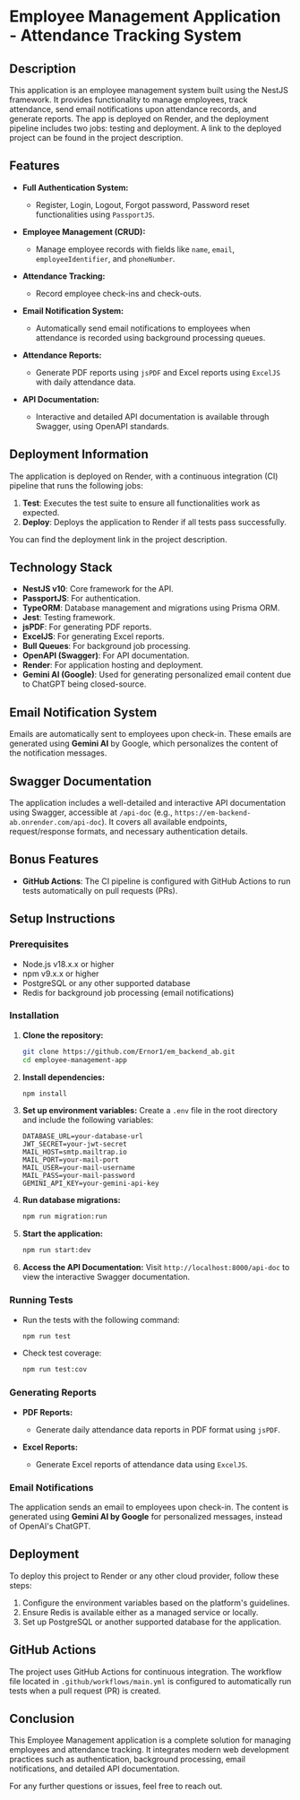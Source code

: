 
# Employee Management Application - Attendance Tracking System

## Description

This application is an employee management system built using the NestJS framework. It provides functionality to manage employees, track attendance, send email notifications upon attendance records, and generate reports. The app is deployed on Render, and the deployment pipeline includes two jobs: testing and deployment. A link to the deployed project can be found in the project description.

## Features

- **Full Authentication System:**
  - Register, Login, Logout, Forgot password, Password reset functionalities using `PassportJS`.
  
- **Employee Management (CRUD):**
  - Manage employee records with fields like `name`, `email`, `employeeIdentifier`, and `phoneNumber`.

- **Attendance Tracking:**
  - Record employee check-ins and check-outs.

- **Email Notification System:**
  - Automatically send email notifications to employees when attendance is recorded using background processing queues.

- **Attendance Reports:**
  - Generate PDF reports using `jsPDF` and Excel reports using `ExcelJS` with daily attendance data.

- **API Documentation:**
  - Interactive and detailed API documentation is available through Swagger, using OpenAPI standards.

## Deployment Information

The application is deployed on Render, with a continuous integration (CI) pipeline that runs the following jobs:

1. **Test**: Executes the test suite to ensure all functionalities work as expected.
2. **Deploy**: Deploys the application to Render if all tests pass successfully.

You can find the deployment link in the project description.

## Technology Stack

- **NestJS v10**: Core framework for the API.
- **PassportJS**: For authentication.
- **TypeORM**: Database management and migrations using Prisma ORM.
- **Jest**: Testing framework.
- **jsPDF**: For generating PDF reports.
- **ExcelJS**: For generating Excel reports.
- **Bull Queues**: For background job processing.
- **OpenAPI (Swagger)**: For API documentation.
- **Render**: For application hosting and deployment.
- **Gemini AI (Google)**: Used for generating personalized email content due to ChatGPT being closed-source.

## Email Notification System

Emails are automatically sent to employees upon check-in. These emails are generated using **Gemini AI** by Google, which personalizes the content of the notification messages.

## Swagger Documentation

The application includes a well-detailed and interactive API documentation using Swagger, accessible at `/api-doc` (e.g., `https://em-backend-ab.onrender.com/api-doc`). It covers all available endpoints, request/response formats, and necessary authentication details.

## Bonus Features

- **GitHub Actions**: The CI pipeline is configured with GitHub Actions to run tests automatically on pull requests (PRs).

## Setup Instructions

### Prerequisites

- Node.js v18.x.x or higher
- npm v9.x.x or higher
- PostgreSQL or any other supported database
- Redis for background job processing (email notifications)

### Installation

1. **Clone the repository:**
   ```bash
   git clone https://github.com/Ernor1/em_backend_ab.git
   cd employee-management-app
   ```

2. **Install dependencies:**
   ```bash
   npm install
   ```

3. **Set up environment variables:**
   Create a `.env` file in the root directory and include the following variables:
   ```
   DATABASE_URL=your-database-url
   JWT_SECRET=your-jwt-secret
   MAIL_HOST=smtp.mailtrap.io
   MAIL_PORT=your-mail-port
   MAIL_USER=your-mail-username
   MAIL_PASS=your-mail-password
   GEMINI_API_KEY=your-gemini-api-key
   ```

4. **Run database migrations:**
   ```bash
   npm run migration:run
   ```

5. **Start the application:**
   ```bash
   npm run start:dev
   ```

6. **Access the API Documentation:**
   Visit `http://localhost:8000/api-doc` to view the interactive Swagger documentation.

### Running Tests

- Run the tests with the following command:
  ```bash
  npm run test
  ```

- Check test coverage:
  ```bash
  npm run test:cov
  ```

### Generating Reports

- **PDF Reports:** 
  - Generate daily attendance data reports in PDF format using `jsPDF`.
  
- **Excel Reports:**
  - Generate Excel reports of attendance data using `ExcelJS`.

### Email Notifications

The application sends an email to employees upon check-in. The content is generated using **Gemini AI by Google** for personalized messages, instead of OpenAI's ChatGPT.

## Deployment

To deploy this project to Render or any other cloud provider, follow these steps:

1. Configure the environment variables based on the platform's guidelines.
2. Ensure Redis is available either as a managed service or locally.
3. Set up PostgreSQL or another supported database for the application.

## GitHub Actions

The project uses GitHub Actions for continuous integration. The workflow file located in `.github/workflows/main.yml` is configured to automatically run tests when a pull request (PR) is created.

## Conclusion

This Employee Management application is a complete solution for managing employees and attendance tracking. It integrates modern web development practices such as authentication, background processing, email notifications, and detailed API documentation. 

For any further questions or issues, feel free to reach out.
